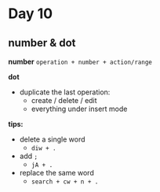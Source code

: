 # Day 10

## number & dot

**number**
`operation + number + action/range`

**dot**
* duplicate the last operation:
  * create / delete / edit
  * everything under insert mode                         

**tips:**
* delete a single word
  * `diw + .`
* add `;`
  * `jA + .`
* replace the same word
  * `search + cw + n + .`